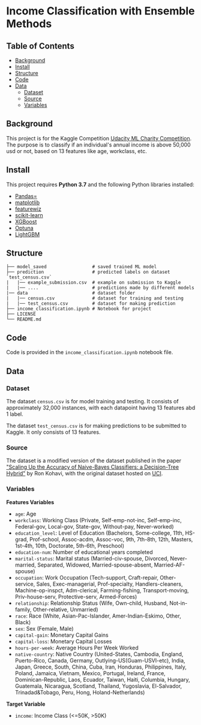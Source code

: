 # Income Classification with Ensemble Methods


## Table of Contents

* [Background](##Background)
* [Install](##Install)
* [Structure](##Structure)
* [Code](##Code)
* [Data](##Data)
  * [Dataset](###Dataset)
  * [Source](###Source)
  * [Variables](###Variables)

## Background 
This project is for the Kaggle Competition [Udacity ML Charity Competition](https://www.kaggle.com/competitions/udacity-mlcharity-competition/overview). 
The purpose is to classify if an individual's annual income is above 50,000 usd or not, based on 13 features like age, workclass, etc. 

## Install 

This project requires **Python 3.7** and the following Python libraries installed:

- [Pandas=](http://pandas.pydata.org)
- [matplotlib](http://matplotlib.org/)
- [featurewiz](https://github.com/AutoViML/featurewiz#install)
- [scikit-learn](http://scikit-learn.org/stable/)
- [XGBoost](https://xgboost.readthedocs.io/en/stable/)
- [Optuna](https://optuna.org/)
- [LightGBM](https://lightgbm.readthedocs.io/en/stable/Python-Intro.html)

## Structure
	├── model_saved                 # saved trained ML model
	├── prediction                  # predicted labels on dataset `test_census.csv`
	|   |── example_submission.csv  # example on submission to Kaggle
	|   |── ....                    # predictions made by different models
	|── data                        # dataset folder
	|   |── census.csv              # dataset for training and testing
	|   |── test_census.csv         # dataset for making prediction
	├── income_classification.ipynb # Notebook for project
	├── LICENSE
	└── README.md

## Code
Code is provided in the `income_classification.ipynb` notebook file. 

## Data
### Dataset
The dataset `census.csv` is for model training and testing. It consists of approximately 32,000 instances, with each datapoint having 13 features abd 1 label. 

The dataset `test_census.csv` is for making predictions to be submitted to Kaggle. It only consists of 13 features.

### Source 
The dataset is a modified version of the dataset published in the paper ["Scaling Up the Accuracy of Naive-Bayes Classifiers: a Decision-Tree Hybrid"](https://www.aaai.org/Papers/KDD/1996/KDD96-033.pdf) by Ron Kohavi, with the original dataset hosted on [UCI](https://archive.ics.uci.edu/ml/datasets/Census+Income). 

### Variables 
**Features Variables**
- `age`: Age
- `workclass`: Working Class (Private, Self-emp-not-inc, Self-emp-inc, Federal-gov, Local-gov, State-gov, Without-pay, Never-worked)
- `education_level`: Level of Education (Bachelors, Some-college, 11th, HS-grad, Prof-school, Assoc-acdm, Assoc-voc, 9th, 7th-8th, 12th, Masters, 1st-4th, 10th, Doctorate, 5th-6th, Preschool)
- `education-num`: Number of educational years completed
- `marital-status`: Marital status (Married-civ-spouse, Divorced, Never-married, Separated, Widowed, Married-spouse-absent, Married-AF-spouse)
- `occupation`: Work Occupation (Tech-support, Craft-repair, Other-service, Sales, Exec-managerial, Prof-specialty, Handlers-cleaners, Machine-op-inspct, Adm-clerical, Farming-fishing, Transport-moving, Priv-house-serv, Protective-serv, Armed-Forces)
- `relationship`: Relationship Status (Wife, Own-child, Husband, Not-in-family, Other-relative, Unmarried)
- `race`: Race (White, Asian-Pac-Islander, Amer-Indian-Eskimo, Other, Black)
- `sex`: Sex (Female, Male)
- `capital-gain`: Monetary Capital Gains
- `capital-loss`: Monetary Capital Losses
- `hours-per-week`: Average Hours Per Week Worked
- `native-country`: Native Country (United-States, Cambodia, England, Puerto-Rico, Canada, Germany, Outlying-US(Guam-USVI-etc), India, Japan, Greece, South, China, Cuba, Iran, Honduras, Philippines, Italy, Poland, Jamaica, Vietnam, Mexico, Portugal, Ireland, France, Dominican-Republic, Laos, Ecuador, Taiwan, Haiti, Columbia, Hungary, Guatemala, Nicaragua, Scotland, Thailand, Yugoslavia, El-Salvador, Trinadad&Tobago, Peru, Hong, Holand-Netherlands)

**Target Variable**
- `income`: Income Class (<=50K, >50K)
